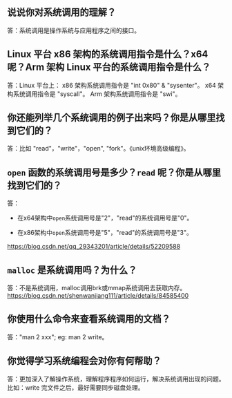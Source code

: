 
## 说说你对系统调用的理解？

答：系统调用是操作系统与应用程序之间的接口。

## Linux 平台 x86 架构的系统调用指令是什么？x64 呢？Arm 架构 Linux 平台的系统调用指令是什么？

答：Linux 平台上：
	x86 架构系统调用指令是 "int 0x80" & "sysenter"。
	x64 架构系统调用指令是 "syscall"。
	Arm 架构系统调用指令是 "swi"。

## 你还能列举几个系统调用的例子出来吗？你是从哪里找到它们的？

答：比如 "read"，"write"，"open", "fork"。《unix环境高级编程》。

## `open` 函数的系统调用号是多少？`read` 呢？你是从哪里找到它们的？

答：
- 在x64架构中`open`系统调用号是"2"，"read"的系统调用号是"0"。

- 在x86架构中`open`系统调用号是"5"，"read"的系统调用号是"3"。

https://blog.csdn.net/qq_29343201/article/details/52209588

## `malloc` 是系统调用吗？为什么？

答：不是系统调用，malloc调用brk或mmap系统调用去获取内存。
https://blog.csdn.net/shenwanjiang111/article/details/84585400

## 你使用什么命令来查看系统调用的文档？

答："man 2 xxx"; eg: man 2 write。

## 你觉得学习系统编程会对你有何帮助？

答：更加深入了解操作系统，理解程序程序如何运行，解决系统调用出现的问题。比如：write 完文件之后，最好需要同步磁盘处理。
